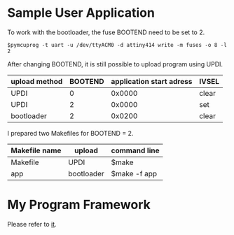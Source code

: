 # Sample User Application
To work with the bootloader, the fuse BOOTEND need to be set to 2.

```$pymcuprog -t uart -u /dev/ttyACM0 -d attiny414 write -m fuses -o 8 -l 2```

After changing BOOTEND, it is still possible to upload program using UPDI.

|upload method|BOOTEND|application start adress|IVSEL|
|-|-|-|-|
|UPDI|0|0x0000|clear|
|UPDI|2|0x0000|set|
|bootloader|2|0x0200|clear|

I prepared two Makefiles for BOOTEND = 2.

|Makefile name|upload|command line|
|-|-|-|
|Makefile|UPDI|$make|
|app|bootloader|$make -f app|


# My Program Framework
Please refer to [it](https://github.com/dgtie/STICK250/blob/main/blink/README.md "a simple framework").
